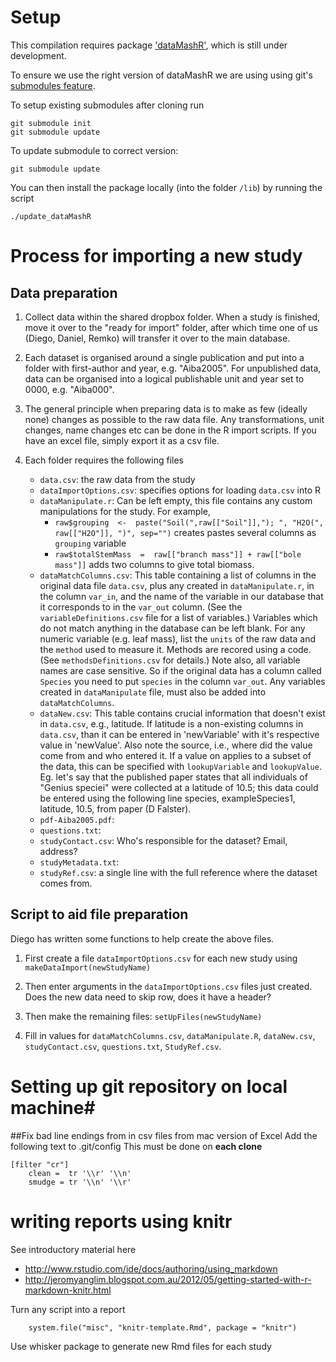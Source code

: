 
# Setup

This compilation requires package ['dataMashR'](https://github.com/dfalster/dataMashR), which is still under development.

To ensure we use the right version of dataMashR we are using using git's [submodules feature](http://git-scm.com/book/en/Git-Tools-Submodules).

To setup existing submodules after cloning run

	git submodule init
	git submodule update

To update submodule to correct version:

	git submodule update

You can then install the package locally (into the folder `/lib`) by running the script

    ./update_dataMashR


# Process for importing a new study #

## Data preparation ##

1. Collect data within the shared dropbox folder. When a study is finished, move it over to the "ready for import" folder, after which time one of us (Diego, Daniel, Remko) will transfer it over to the main database.

2. Each dataset is organised around a single publication and put into a folder with first-author and year, e.g. "Aiba2005". For unpublished data, data can be organised into a logical publishable unit and year set to 0000, e.g. "Aiba000".

3. The general principle when preparing data is to make as few (ideally none) changes as possible to the raw data file. Any transformations, unit changes, name changes etc can be done in the R import scripts. If you have an excel file, simply export it as a csv file.

3. Each folder requires the following files
	- `data.csv`: the raw data from the study
	- `dataImportOptions.csv`: specifies options for loading `data.csv` into R
	- `dataManipulate.r`: Can be left empty, this file contains any custom manipulations for the study. For example,
		- `raw$grouping  <-  paste("Soil(",raw[["Soil"]],"); ", "H2O(", raw[["H2O"]], ")", sep="")` creates pastes several columns as `grouping` variable
		-  `raw$totalStemMass  =  raw[["branch mass"]] + raw[["bole mass"]]` adds two columns to give total biomass.
	- `dataMatchColumns.csv`: This table containing a list of columns in the original data file `data.csv`, plus any created in `dataManipulate.r`, in the column `var_in`, and the name of the variable in our database that it corresponds to in the `var_out` column. (See the `variableDefinitions.csv` file for a list of variables.) Variables which do not match anything in the database can be left blank. For any numeric variable (e.g. leaf mass), list the `units` of the raw data and the `method` used to measure it. Methods are recored using a code. (See `methodsDefinitions.csv` for details.) Note also, all variable names are case sensitive. So if the original data has a column called `Species` you need to put `species` in the column `var_out`. Any variables created in `dataManipulate` file, must also be added into `dataMatchColumns`.
	- `dataNew.csv`: This table contains crucial information that doesn't exist in `data.csv`, e.g., latitude. If latitude is a non-existing columns in `data.csv`, than it can be entered in 'newVariable' with it's respective value in 'newValue'. Also note the source, i.e., where did the value come from and who entered it. If a value on applies to a subset of the data, this can be specified with `lookupVariable` and `lookupValue`. Eg. let's say that the published paper states that all individuals of "Genius speciei" were collected at a latitude of 10.5; this data could be entered using the following line
    species, exampleSpecies1, latitude, 10.5, from paper (D Falster).
	- `pdf-Aiba2005.pdf`:
	- `questions.txt`:
	- `studyContact.csv`: Who's responsible for the dataset? Email, address?
	- `studyMetadata.txt`:
	- `studyRef.csv`: a single line with the full reference where the dataset comes from.

## Script to aid file preparation ##

Diego has written some functions to help create the above files.

1. First create a file `dataImportOptions.csv` for each new study using `makeDataImport(newStudyName)`

2. Then enter arguments in the `dataImportOptions.csv` files just created. Does the new data need to skip row, does it have a header?

3. Then make the remaining files: `setUpFiles(newStudyName)`

4. Fill in values for `dataMatchColumns.csv`, `dataManipulate.R`, `dataNew.csv`,  `studyContact.csv`, `questions.txt`, `StudyRef.csv`.


# Setting up git repository on local machine#

##Fix bad line endings from in csv files from mac version of Excel
Add the following text to .git/config
This must be done on **each clone**

```
[filter "cr"]
    clean =  tr '\\r' '\\n'
    smudge = tr '\\n' '\\r'
```

# writing reports using knitr #

See introductory material here

- http://www.rstudio.com/ide/docs/authoring/using_markdown
- http://jeromyanglim.blogspot.com.au/2012/05/getting-started-with-r-markdown-knitr.html

Turn any script into a report

```
    system.file("misc", "knitr-template.Rmd", package = "knitr")
```

Use whisker package to generate new Rmd files for each study




